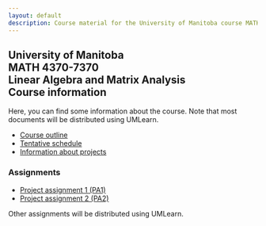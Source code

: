 ```yaml
---
layout: default
description: Course material for the University of Manitoba course MATH 4370-7370, Linear Algebra and Matrix Analysis
---
```


## University of Manitoba <br>MATH 4370-7370<br>Linear Algebra and Matrix Analysis<br>Course information

Here, you can find some information about the course. Note that most documents will be distributed using UMLearn.

- [Course outline](course-outline-2023.html)
- [Tentative schedule](tentative-schedule.html)
- [Information about projects](project-information.html)

### Assignments

- [Project assignment 1 (PA1)](/assets/pdf/MATH-4370-7370-F2023-PA1.pdf)
- [Project assignment 2 (PA2)](/assets/pdf/MATH-4370-7370-F2023-PA2.pdf)

Other assignments will be distributed using UMLearn.